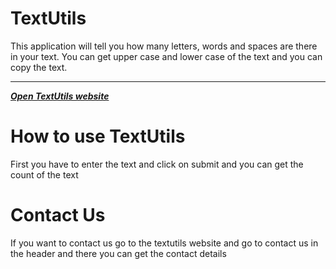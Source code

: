# TextUtils
This application will tell you how many letters, words and spaces are there in your text. You can get upper case and lower case of the text and you can copy the text.
- - -
***[Open TextUtils website](https://muhammedraiyaan2.github.io/TextUtils)***
# How to use TextUtils
First you have to enter the text and click on submit and you can get the count of the text
# Contact Us
If you want to contact us go to the textutils website and go to contact us in the header and there you can get the contact details
